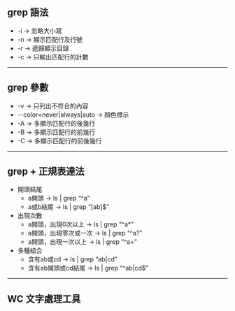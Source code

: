 ## grep 語法
- -i → 忽略大小寫
- -n → 顯示匹配行及行號
- -r → 遞歸顯示目錄
- -c → 只輸出匹配行的計數
***
## grep 參數
- -v → 只列出不符合的內容
- --color=never|always|auto → 顏色標示
- -A → 多顯示匹配行的後幾行
- -B → 多顯示匹配行的前幾行
- -C → 多顯示匹配行的前後幾行
***
## grep + 正規表達法
- 開頭結尾
  - a開頭 → ls | grep “^a”
  - a或b結尾 → ls | grep “[ab]$”
- 出現次數
  - a開頭，出現0次以上 → ls | grep “^a*”
  - a開頭，出現零次或一次 → ls | grep “^a?”
  - a開頭，出現一次以上 → ls | grep “^a+”
- 多種組合
  - 含有ab或cd → ls | grep “ab\|cd”
  - 含有ab開頭或cd結尾 → ls | grep “^ab\|cd$”
***
WC 文字處理工具
- 
